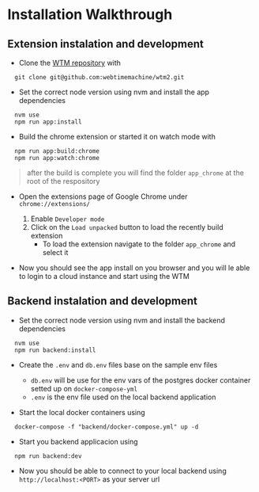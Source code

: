 # Installation Walkthrough

## Extension instalation and development

- Clone the [WTM repository](https://github.com/webtimemachine/wtm2) with

```
  git clone git@github.com:webtimemachine/wtm2.git
```

- Set the correct node version using nvm and install the app dependencies

```
  nvm use
  npm run app:install
```

- Build the chrome extension or started it on watch mode with

```
  npm run app:build:chrome
  npm run app:watch:chrome
```

> after the build is complete you will find the folder `app_chrome` at the root of the respository

- Open the extensions page of Google Chrome under `chrome://extensions/`

  1. Enable `Developer mode`
  2. Click on the `Load unpacked` button to load the recently build extension
     - To load the extension navigate to the folder `app_chrome` and select it

- Now you should see the app install on you browser and you will le able to login to a cloud instance and start using the WTM

## Backend instalation and development

- Set the correct node version using nvm and install the backend dependencies

```
  nvm use
  npm run backend:install
```

- Create the `.env` and `db.env` files base on the sample env files

  - `db.env` will be use for the env vars of the postgres docker container setted up on `docker-compose-yml`
  - `.env` is the env file used on the local backend application

- Start the local docker containers using

```
  docker-compose -f "backend/docker-compose.yml" up -d
```

- Start you backend applicacion using

```
  npm run backend:dev
```

- Now you should be able to connect to your local backend using `http://localhost:<PORT>` as your server url
